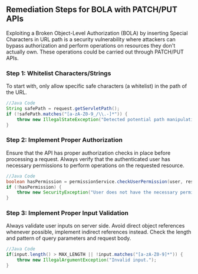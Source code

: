

## Remediation Steps for BOLA with PATCH/PUT APIs
Exploiting a Broken Object-Level Authorization (BOLA) by inserting Special Characters in URL path is a security vulnerability where attackers can bypass authorization and perform operations on resources they don't actually own. These operations could be carried out through PATCH/PUT APIs.
### Step 1: Whitelist Characters/Strings
To start with, only allow specific safe characters (a whitelist) in the path of the URL. 
```java
//Java Code
String safePath = request.getServletPath();
if (!safePath.matches("[a-zA-Z0-9_/\\.-]*")) {
    throw new IllegalStateException("Detected potential path manipulation attack");
}
```
### Step 2: Implement Proper Authorization
Ensure that the API has proper authorization checks in place before processing a request. Always verify that the authenticated user has necessary permissions to perform operations on the requested resource.
```java
//Java Code
boolean hasPermission = permissionService.checkUserPermission(user, resource);
if (!hasPermission) {
    throw new SecurityException("User does not have the necessary permissions for the resource.");
}
```
### Step 3: Implement Proper Input Validation
Always validate user inputs on server side. Avoid direct object references whenever possible, implement indirect references instead. Check the length and pattern of query parameters and request body.
```java
//Java Code
if(input.length() > MAX_LENGTH || !input.matches("[a-zA-Z0-9]*")) {
    throw new IllegalArgumentException("Invalid input.");
}
```